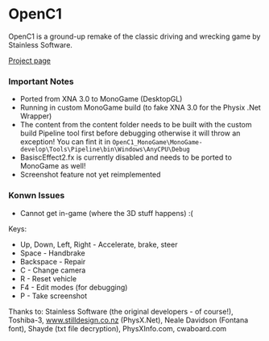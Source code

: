 # OpenC1

OpenC1 is a ground-up remake of the classic driving and wrecking game by Stainless Software.

[Project page](http://1amstudios.com/projects/openc1)

### Important Notes
 * Ported from XNA 3.0 to MonoGame (DesktopGL)
 * Running in custom MonoGame build (to fake XNA 3.0 for the Physix .Net Wrapper)
 * The content from the content folder needs to be built with the custom build Pipeline tool first before debugging otherwise it will throw an exception! You can fint it in
 ``` OpenC1_MonoGame\MonoGame-develop\Tools\Pipeline\bin\Windows\AnyCPU\Debug ```
 * BasiscEffect2.fx is currently disabled and needs to be ported to MonoGame as well!
 * Screenshot feature not yet reimplemented

 ### Konwn Issues
 * Cannot get in-game (where the 3D stuff happens) :(

Keys:
 * Up, Down, Left, Right - Accelerate, brake, steer
 * Space - Handbrake
 * Backspace - Repair
 * C - Change camera
 * R - Reset vehicle
 * F4 - Edit modes (for debugging)
 * P - Take screenshot
 
Thanks to:
  Stainless Software (the original developers - of course!),
  Toshiba-3,
  www.stilldesign.co.nz (PhysX.Net), 
  Neale Davidson (Fontana font),
  Shayde (txt file decryption),
  PhysXInfo.com, 
  cwaboard.com